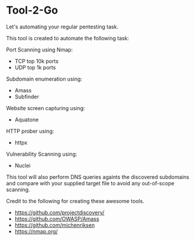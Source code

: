 # Tool-2-Go
Let's automating your regular pentesting task.

This tool is created to automate the following task:

Port Scanning using Nmap:
  * TCP top 10k ports
  * UDP top 1k ports

Subdomain enumeration using:
  * Amass
  * Subfinder

Website screen capturing using:
  * Aquatone

HTTP prober using:
  * httpx

Vulnerability Scanning using:
  * Nuclei
 
This tool will also perform DNS queries againts the discovered subdomains and compare with your supplied target file to avoid any out-of-scope scanning.

Credit to the following for creating these awesome tools.
  * https://github.com/projectdiscovery/
  * https://github.com/OWASP/Amass
  * https://github.com/michenriksen
  * https://nmap.org/



 
 
